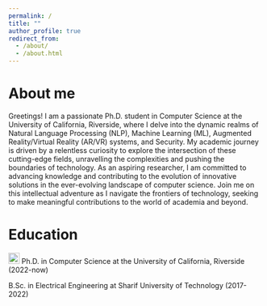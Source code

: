 ```yaml
---
permalink: /
title: ""
author_profile: true
redirect_from: 
  - /about/
  - /about.html
---
```


About me
======
Greetings! I am a passionate Ph.D. student in Computer Science at the University of California, Riverside, where I delve into the dynamic realms of Natural Language Processing (NLP), Machine Learning (ML), Augmented Reality/Virtual Reality (AR/VR) systems, and Security. My academic journey is driven by a relentless curiosity to explore the intersection of these cutting-edge fields, unravelling the complexities and pushing the boundaries of technology. As an aspiring researcher, I am committed to advancing knowledge and contributing to the evolution of innovative solutions in the ever-evolving landscape of computer science. Join me on this intellectual adventure as I navigate the frontiers of technology, seeking to make meaningful contributions to the world of academia and beyond.

Education
======
<img src="https://hub.ucr.edu/sites/default/files/styles/form_preview/public/ucr%20lOGO.jpeg" alt="University Icon" width="22" height="22"> Ph.D. in Computer Science at the University of California, Riverside (2022-now)

B.Sc. in Electrical Engineering at Sharif University of Technology (2017-2022)


